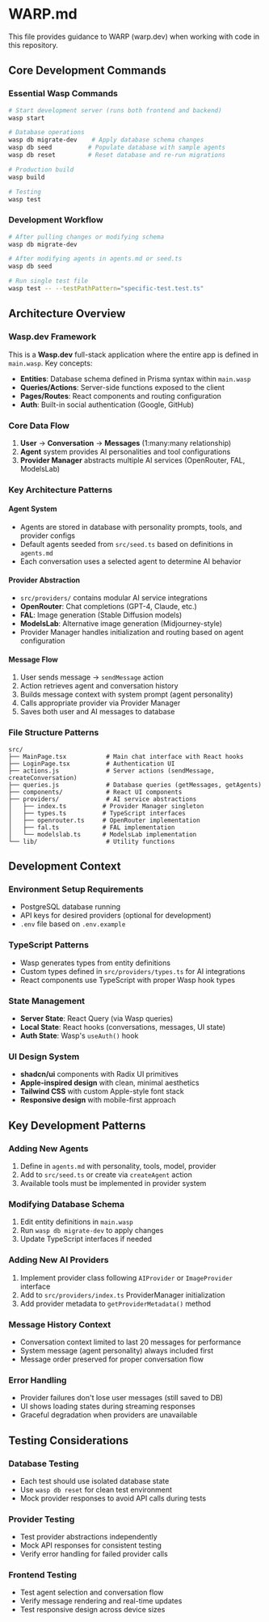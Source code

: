 # WARP.md

This file provides guidance to WARP (warp.dev) when working with code in this repository.

## Core Development Commands

### Essential Wasp Commands
```bash
# Start development server (runs both frontend and backend)
wasp start

# Database operations
wasp db migrate-dev    # Apply database schema changes
wasp db seed          # Populate database with sample agents
wasp db reset         # Reset database and re-run migrations

# Production build
wasp build

# Testing
wasp test
```

### Development Workflow
```bash
# After pulling changes or modifying schema
wasp db migrate-dev

# After modifying agents in agents.md or seed.ts
wasp db seed

# Run single test file
wasp test -- --testPathPattern="specific-test.test.ts"
```

## Architecture Overview

### Wasp.dev Framework
This is a **Wasp.dev** full-stack application where the entire app is defined in `main.wasp`. Key concepts:

- **Entities**: Database schema defined in Prisma syntax within `main.wasp`
- **Queries/Actions**: Server-side functions exposed to the client
- **Pages/Routes**: React components and routing configuration
- **Auth**: Built-in social authentication (Google, GitHub)

### Core Data Flow
1. **User** → **Conversation** → **Messages** (1:many:many relationship)
2. **Agent** system provides AI personalities and tool configurations
3. **Provider Manager** abstracts multiple AI services (OpenRouter, FAL, ModelsLab)

### Key Architecture Patterns

#### Agent System
- Agents are stored in database with personality prompts, tools, and provider configs
- Default agents seeded from `src/seed.ts` based on definitions in `agents.md`
- Each conversation uses a selected agent to determine AI behavior

#### Provider Abstraction
- `src/providers/` contains modular AI service integrations
- **OpenRouter**: Chat completions (GPT-4, Claude, etc.)
- **FAL**: Image generation (Stable Diffusion models)
- **ModelsLab**: Alternative image generation (Midjourney-style)
- Provider Manager handles initialization and routing based on agent configuration

#### Message Flow
1. User sends message → `sendMessage` action
2. Action retrieves agent and conversation history
3. Builds message context with system prompt (agent personality)
4. Calls appropriate provider via Provider Manager
5. Saves both user and AI messages to database

### File Structure Patterns
```
src/
├── MainPage.tsx           # Main chat interface with React hooks
├── LoginPage.tsx          # Authentication UI
├── actions.js             # Server actions (sendMessage, createConversation)
├── queries.js             # Database queries (getMessages, getAgents)
├── components/            # React UI components
├── providers/             # AI service abstractions
│   ├── index.ts          # Provider Manager singleton
│   ├── types.ts          # TypeScript interfaces
│   ├── openrouter.ts     # OpenRouter implementation
│   ├── fal.ts            # FAL implementation
│   └── modelslab.ts      # ModelsLab implementation
└── lib/                   # Utility functions
```

## Development Context

### Environment Setup Requirements
- PostgreSQL database running
- API keys for desired providers (optional for development)
- `.env` file based on `.env.example`

### TypeScript Patterns
- Wasp generates types from entity definitions
- Custom types defined in `src/providers/types.ts` for AI integrations
- React components use TypeScript with proper Wasp hook types

### State Management
- **Server State**: React Query (via Wasp queries)
- **Local State**: React hooks (conversations, messages, UI state)
- **Auth State**: Wasp's `useAuth()` hook

### UI Design System
- **shadcn/ui** components with Radix UI primitives
- **Apple-inspired design** with clean, minimal aesthetics  
- **Tailwind CSS** with custom Apple-style font stack
- **Responsive design** with mobile-first approach

## Key Development Patterns

### Adding New Agents
1. Define in `agents.md` with personality, tools, model, provider
2. Add to `src/seed.ts` or create via `createAgent` action
3. Available tools must be implemented in provider system

### Modifying Database Schema
1. Edit entity definitions in `main.wasp`
2. Run `wasp db migrate-dev` to apply changes
3. Update TypeScript interfaces if needed

### Adding New AI Providers
1. Implement provider class following `AIProvider` or `ImageProvider` interface
2. Add to `src/providers/index.ts` ProviderManager initialization
3. Add provider metadata to `getProviderMetadata()` method

### Message History Context
- Conversation context limited to last 20 messages for performance
- System message (agent personality) always included first
- Message order preserved for proper conversation flow

### Error Handling
- Provider failures don't lose user messages (still saved to DB)
- UI shows loading states during streaming responses
- Graceful degradation when providers are unavailable

## Testing Considerations

### Database Testing
- Each test should use isolated database state
- Use `wasp db reset` for clean test environment
- Mock provider responses to avoid API calls during tests

### Provider Testing
- Test provider abstractions independently
- Mock API responses for consistent testing
- Verify error handling for failed provider calls

### Frontend Testing
- Test agent selection and conversation flow
- Verify message rendering and real-time updates
- Test responsive design across device sizes
